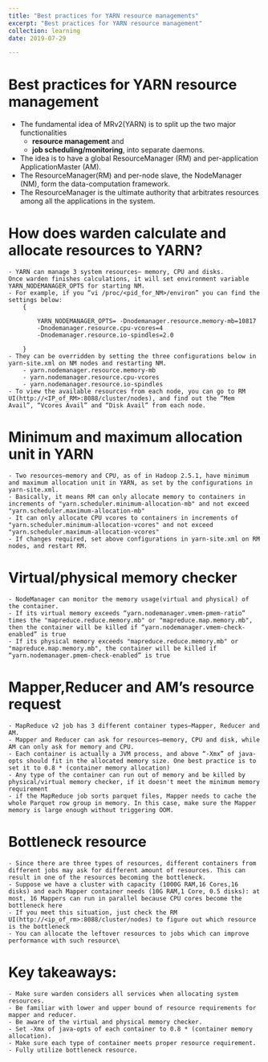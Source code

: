 ```yaml
---
title: "Best practices for YARN resource managements"
excerpt: "Best practices for YARN resource management"
collection: learning
date: 2019-07-29

---
```


Best practices for YARN resource management
======

- The fundamental idea of MRv2(YARN) is to split up the two major functionalities
    - **resource management** and
    - **job scheduling/monitoring**, into separate daemons.
- The idea is to have a global ResourceManager (RM) and per-application ApplicationMaster (AM).
- The ResourceManager(RM) and per-node slave, the NodeManager (NM), form the data-computation framework.
- The ResourceManager is the ultimate authority that arbitrates resources among all the applications in the system.

How does warden calculate and allocate resources to YARN?
=======
    - YARN can manage 3 system resources— memory, CPU and disks.
    Once warden finishes calculations, it will set environment variable YARN_NODEMANAGER_OPTS for starting NM.
    - For example, if you “vi /proc/<pid_for_NM>/environ” you can find the settings below:
        {

            YARN_NODEMANAGER_OPTS= -Dnodemanager.resource.memory-mb=10817
            -Dnodemanager.resource.cpu-vcores=4
            -Dnodemanager.resource.io-spindles=2.0

        }
    - They can be overridden by setting the three configurations below in yarn-site.xml on NM nodes and restarting NM.
        - yarn.nodemanager.resource.memory-mb
        - yarn.nodemanager.resource.cpu-vcores
        - yarn.nodemanager.resource.io-spindles
    - To view the available resources from each node, you can go to RM UI(http://<IP_of_RM>:8088/cluster/nodes), and find out the “Mem Avail”, “Vcores Avail” and “Disk Avail” from each node.
Minimum and maximum allocation unit in YARN
=======
    - Two resources—memory and CPU, as of in Hadoop 2.5.1, have minimum and maximum allocation unit in YARN, as set by the configurations in yarn-site.xml.
    - Basically, it means RM can only allocate memory to containers in increments of "yarn.scheduler.minimum-allocation-mb" and not exceed "yarn.scheduler.maximum-allocation-mb"
    - It can only allocate CPU vcores to containers in increments of "yarn.scheduler.minimum-allocation-vcores" and not exceed "yarn.scheduler.maximum-allocation-vcores"
    - If changes required, set above configurations in yarn-site.xml on RM nodes, and restart RM.
Virtual/physical memory checker
=======
    - NodeManager can monitor the memory usage(virtual and physical) of the container.
    - If its virtual memory exceeds “yarn.nodemanager.vmem-pmem-ratio” times the "mapreduce.reduce.memory.mb" or "mapreduce.map.memory.mb", then the container will be killed if “yarn.nodemanager.vmem-check-enabled” is true
    - If its physical memory exceeds "mapreduce.reduce.memory.mb" or "mapreduce.map.memory.mb", the container will be killed if “yarn.nodemanager.pmem-check-enabled” is true
Mapper,Reducer and AM’s resource request
=======
    - MapReduce v2 job has 3 different container types—Mapper, Reducer and AM.
    - Mapper and Reducer can ask for resources—memory, CPU and disk, while AM can only ask for memory and CPU.
    - Each container is actually a JVM process, and above “-Xmx” of java-opts should fit in the allocated memory size. One best practice is to set it to 0.8 * (container memory allocation)
    - Any type of the container can run out of memory and be killed by physical/virtual memory checker, if it doesn't meet the minimum memory requirement
    - if the MapReduce job sorts parquet files, Mapper needs to cache the whole Parquet row group in memory. In this case, make sure the Mapper memory is large enough without triggering OOM.
Bottleneck resource
=======
    - Since there are three types of resources, different containers from different jobs may ask for different amount of resources. This can result in one of the resources becoming the bottleneck.
    - Suppose we have a cluster with capacity (1000G RAM,16 Cores,16 disks) and each Mapper container needs (10G RAM,1 Core, 0.5 disks): at most, 16 Mappers can run in parallel because CPU cores become the bottleneck here
    - If you meet this situation, just check the RM UI(http://<ip_of_rm>:8088/cluster/nodes) to figure out which resource is the bottleneck
    - You can allocate the leftover resources to jobs which can improve performance with such resource\

Key takeaways:
=======
    - Make sure warden considers all services when allocating system resources.
    - Be familiar with lower and upper bound of resource requirements for mapper and reducer.
    - Be aware of the virtual and physical memory checker.
    - Set -Xmx of java-opts of each container to 0.8 * (container memory allocation).
    - Make sure each type of container meets proper resource requirement.
    - Fully utilize bottleneck resource.